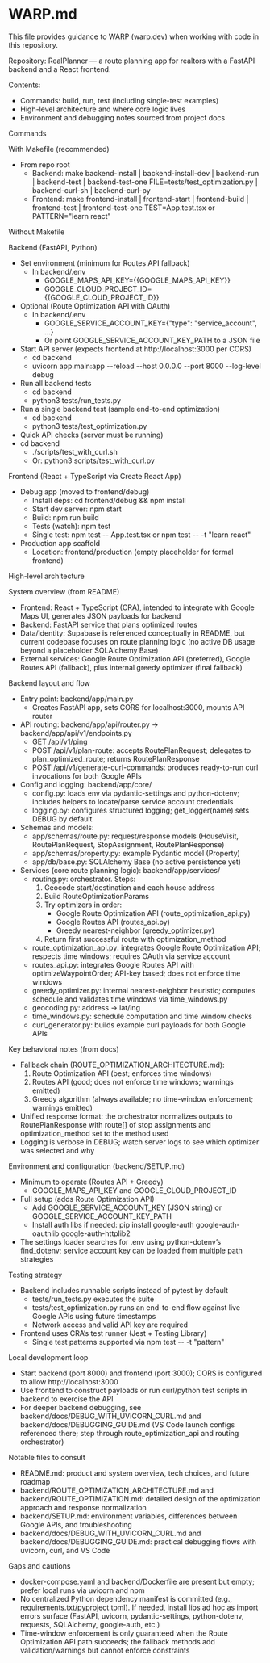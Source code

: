 # WARP.md

This file provides guidance to WARP (warp.dev) when working with code in this repository.

Repository: RealPlanner — a route planning app for realtors with a FastAPI backend and a React frontend.

Contents:
- Commands: build, run, test (including single-test examples)
- High-level architecture and where core logic lives
- Environment and debugging notes sourced from project docs

Commands

With Makefile (recommended)
- From repo root
  - Backend: make backend-install | backend-install-dev | backend-run | backend-test | backend-test-one FILE=tests/test_optimization.py | backend-curl-sh | backend-curl-py
  - Frontend: make frontend-install | frontend-start | frontend-build | frontend-test | frontend-test-one TEST=App.test.tsx or PATTERN="learn react"

Without Makefile

Backend (FastAPI, Python)
- Set environment (minimum for Routes API fallback)
  - In backend/.env
    - GOOGLE_MAPS_API_KEY={{GOOGLE_MAPS_API_KEY}}
    - GOOGLE_CLOUD_PROJECT_ID={{GOOGLE_CLOUD_PROJECT_ID}}
- Optional (Route Optimization API with OAuth)
  - In backend/.env
    - GOOGLE_SERVICE_ACCOUNT_KEY={"type": "service_account", ...}
    - Or point GOOGLE_SERVICE_ACCOUNT_KEY_PATH to a JSON file
- Start API server (expects frontend at http://localhost:3000 per CORS)
  - cd backend
  - uvicorn app.main:app --reload --host 0.0.0.0 --port 8000 --log-level debug
- Run all backend tests
  - cd backend
  - python3 tests/run_tests.py
- Run a single backend test (sample end-to-end optimization)
  - cd backend
  - python3 tests/test_optimization.py
- Quick API checks (server must be running)
- cd backend
  - ./scripts/test_with_curl.sh
  - Or: python3 scripts/test_with_curl.py

Frontend (React + TypeScript via Create React App)
- Debug app (moved to frontend/debug)
  - Install deps: cd frontend/debug && npm install
  - Start dev server: npm start
  - Build: npm run build
  - Tests (watch): npm test
  - Single test: npm test -- App.test.tsx or npm test -- -t "learn react"
- Production app scaffold
  - Location: frontend/production (empty placeholder for formal frontend)

High-level architecture

System overview (from README)
- Frontend: React + TypeScript (CRA), intended to integrate with Google Maps UI, generates JSON payloads for backend
- Backend: FastAPI service that plans optimized routes
- Data/identity: Supabase is referenced conceptually in README, but current codebase focuses on route planning logic (no active DB usage beyond a placeholder SQLAlchemy Base)
- External services: Google Route Optimization API (preferred), Google Routes API (fallback), plus internal greedy optimizer (final fallback)

Backend layout and flow
- Entry point: backend/app/main.py
  - Creates FastAPI app, sets CORS for localhost:3000, mounts API router
- API routing: backend/app/api/router.py → backend/app/api/v1/endpoints.py
  - GET /api/v1/ping
  - POST /api/v1/plan-route: accepts RoutePlanRequest; delegates to plan_optimized_route; returns RoutePlanResponse
  - POST /api/v1/generate-curl-commands: produces ready-to-run curl invocations for both Google APIs
- Config and logging: backend/app/core/
  - config.py: loads env via pydantic-settings and python-dotenv; includes helpers to locate/parse service account credentials
  - logging.py: configures structured logging; get_logger(name) sets DEBUG by default
- Schemas and models:
  - app/schemas/route.py: request/response models (HouseVisit, RoutePlanRequest, StopAssignment, RoutePlanResponse)
  - app/schemas/property.py: example Pydantic model (Property)
  - app/db/base.py: SQLAlchemy Base (no active persistence yet)
- Services (core route planning logic): backend/app/services/
  - routing.py: orchestrator. Steps:
    1) Geocode start/destination and each house address
    2) Build RouteOptimizationParams
    3) Try optimizers in order:
       - Google Route Optimization API (route_optimization_api.py)
       - Google Routes API (routes_api.py)
       - Greedy nearest-neighbor (greedy_optimizer.py)
    4) Return first successful route with optimization_method
  - route_optimization_api.py: integrates Google Route Optimization API; respects time windows; requires OAuth via service account
  - routes_api.py: integrates Google Routes API with optimizeWaypointOrder; API-key based; does not enforce time windows
  - greedy_optimizer.py: internal nearest-neighbor heuristic; computes schedule and validates time windows via time_windows.py
  - geocoding.py: address → lat/lng
  - time_windows.py: schedule computation and time window checks
  - curl_generator.py: builds example curl payloads for both Google APIs

Key behavioral notes (from docs)
- Fallback chain (ROUTE_OPTIMIZATION_ARCHITECTURE.md):
  1) Route Optimization API (best; enforces time windows)
  2) Routes API (good; does not enforce time windows; warnings emitted)
  3) Greedy algorithm (always available; no time-window enforcement; warnings emitted)
- Unified response format: the orchestrator normalizes outputs to RoutePlanResponse with route[] of stop assignments and optimization_method set to the method used
- Logging is verbose in DEBUG; watch server logs to see which optimizer was selected and why

Environment and configuration (backend/SETUP.md)
- Minimum to operate (Routes API + Greedy)
  - GOOGLE_MAPS_API_KEY and GOOGLE_CLOUD_PROJECT_ID
- Full setup (adds Route Optimization API)
  - Add GOOGLE_SERVICE_ACCOUNT_KEY (JSON string) or GOOGLE_SERVICE_ACCOUNT_KEY_PATH
  - Install auth libs if needed: pip install google-auth google-auth-oauthlib google-auth-httplib2
- The settings loader searches for .env using python-dotenv’s find_dotenv; service account key can be loaded from multiple path strategies

Testing strategy
- Backend includes runnable scripts instead of pytest by default
  - tests/run_tests.py executes the suite
  - tests/test_optimization.py runs an end-to-end flow against live Google APIs using future timestamps
  - Network access and valid API key are required
- Frontend uses CRA’s test runner (Jest + Testing Library)
  - Single test patterns supported via npm test -- -t "pattern"

Local development loop
- Start backend (port 8000) and frontend (port 3000); CORS is configured to allow http://localhost:3000
- Use frontend to construct payloads or run curl/python test scripts in backend to exercise the API
- For deeper backend debugging, see backend/docs/DEBUG_WITH_UVICORN_CURL.md and backend/docs/DEBUGGING_GUIDE.md (VS Code launch configs referenced there; step through route_optimization_api and routing orchestrator)

Notable files to consult
- README.md: product and system overview, tech choices, and future roadmap
- backend/ROUTE_OPTIMIZATION_ARCHITECTURE.md and backend/ROUTE_OPTIMIZATION.md: detailed design of the optimization approach and response normalization
- backend/SETUP.md: environment variables, differences between Google APIs, and troubleshooting
- backend/docs/DEBUG_WITH_UVICORN_CURL.md and backend/docs/DEBUGGING_GUIDE.md: practical debugging flows with uvicorn, curl, and VS Code

Gaps and cautions
- docker-compose.yaml and backend/Dockerfile are present but empty; prefer local runs via uvicorn and npm
- No centralized Python dependency manifest is committed (e.g., requirements.txt/pyproject.toml). If needed, install libs ad hoc as import errors surface (FastAPI, uvicorn, pydantic-settings, python-dotenv, requests, SQLAlchemy, google-auth, etc.)
- Time-window enforcement is only guaranteed when the Route Optimization API path succeeds; the fallback methods add validation/warnings but cannot enforce constraints

